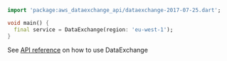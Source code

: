 ```dart
import 'package:aws_dataexchange_api/dataexchange-2017-07-25.dart';

void main() {
  final service = DataExchange(region: 'eu-west-1');
}
```

See [API reference](https://pub.dev/documentation/aws_dataexchange_api/latest/dataexchange-2017-07-25/DataExchange-class.html) on how to use DataExchange
